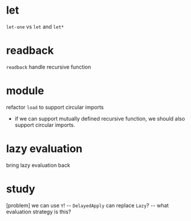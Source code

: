 # let

`let-one` vs `let` and `let*`

# readback

`readback` handle recursive function

# module

refactor `load` to support circular imports

- if we can support mutually defined recursive function,
  we should also support circular imports.

# lazy evaluation

bring lazy evaluation back

# study

[problem] we can use `Y`! -- `DelayedApply` can replace `Lazy`? -- what evaluation strategy is this?
